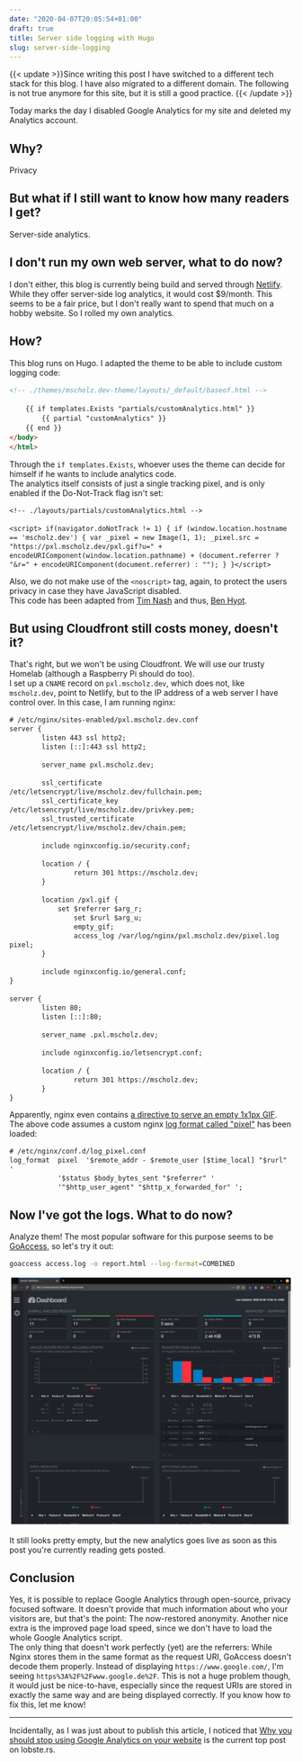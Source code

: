 ```yaml
---
date: "2020-04-07T20:05:54+01:00"
draft: true
title: Server side logging with Hugo
slug: server-side-logging
---
```


{{< update >}}Since writing this post I have switched to a different tech stack for this blog. I have also migrated to a different domain. The following is not true anymore for this site, but it is still a good practice.
{{< /update >}}

Today marks the day I disabled Google Analytics for my site and deleted my Analytics account.

## Why?

Privacy

<!--more-->

## **But what if I still want to know how many readers I get?**

Server-side analytics.

## **I don't run my own web server, what to do now?**

I don't either, this blog is currently being build and served through [Netlify](https://www.netlify.com/). While they offer server-side log analytics, it would cost $9/month. This seems to be a fair price, but I don't really want to spend that much on a hobby website. So I rolled my own analytics.

## How?

This blog runs on Hugo. I adapted the theme to be able to include custom logging code:

```html
<!-- ./themes/mscholz.dev-theme/layouts/_default/baseof.html -->

	{{ if templates.Exists "partials/customAnalytics.html" }}
		{{ partial "customAnalytics" }}
	{{ end }}
</body>
</html>
```

Through the `if templates.Exists`, whoever uses the theme can decide for himself if he wants to include analytics code.  
The analytics itself consists of just a single tracking pixel, and is only enabled if the Do-Not-Track flag isn't set:

```
<!-- ./layouts/partials/customAnalytics.html -->

<script> if(navigator.doNotTrack != 1) { if (window.location.hostname == 'mscholz.dev') { var _pixel = new Image(1, 1); _pixel.src = "https://pxl.mscholz.dev/pxl.gif?u=" + encodeURIComponent(window.location.pathname) + (document.referrer ? "&r=" + encodeURIComponent(document.referrer) : ""); } }</script>
```

  
Also, we do not make use of the `<noscript>` tag, again, to protect the users privacy in case they have JavaScript disabled.  
This code has been adapted from [Tim Nash](https://timnash.co.uk/pixel-tracking-with-nginx-a-tiny-bit-of-javascript/) and thus, [Ben Hyot](https://benhoyt.com/writings/replacing-google-analytics/).

## **But using Cloudfront still costs money, doesn't it?**

That's right, but we won't be using Cloudfront. We will use our trusty Homelab (although a Raspberry Pi should do too).  
I set up a `CNAME` record on `pxl.mscholz.dev`, which does not, like `mscholz.dev`, point to Netlify, but to the IP address of a web server I have control over. In this case, I am running nginx:

```
# /etc/nginx/sites-enabled/pxl.mscholz.dev.conf
server {
        listen 443 ssl http2;
        listen [::]:443 ssl http2;

        server_name pxl.mscholz.dev;

        ssl_certificate /etc/letsencrypt/live/mscholz.dev/fullchain.pem;
        ssl_certificate_key /etc/letsencrypt/live/mscholz.dev/privkey.pem;
        ssl_trusted_certificate /etc/letsencrypt/live/mscholz.dev/chain.pem;

        include nginxconfig.io/security.conf;

        location / {
                return 301 https://mscholz.dev;
        }

        location /pxl.gif {
            set $referrer $arg_r;
                set $rurl $arg_u;
                empty_gif;
                access_log /var/log/nginx/pxl.mscholz.dev/pixel.log pixel;
        }

        include nginxconfig.io/general.conf;
}

server {
        listen 80;
        listen [::]:80;

        server_name .pxl.mscholz.dev;

        include nginxconfig.io/letsencrypt.conf;

        location / {
                return 301 https://mscholz.dev;
        }
}
```

Apparently, nginx even contains [a directive to serve an empty 1x1px GIF](https://nginx.org/en/docs/http/ngx_http_empty_gif_module.html).  
The above code assumes a custom nginx [log format called "pixel"](https://timnash.co.uk/pixel-tracking-with-nginx-a-tiny-bit-of-javascript/) has been loaded:

```
# /etc/nginx/conf.d/log_pixel.conf
log_format  pixel  '$remote_addr - $remote_user [$time_local] "$rurl" '
            '$status $body_bytes_sent "$referrer" '
            '"$http_user_agent" "$http_x_forwarded_for" ';
```

## Now I've got the logs. What to do now?

Analyze them! The most popular software for this purpose seems to be [GoAccess](https://goaccess.io/), so let's try it out:

```bash
goaccess access.log -o report.html --log-format=COMBINED
```

![GoAccess Dashboard](goaccess.png)

It still looks pretty empty, but the new analytics goes live as soon as this post you're currently reading gets posted.

## Conclusion

Yes, it is possible to replace Google Analytics through open-source, privacy focused software. It doesn't provide that much information about who your visitors are, but that's the point: The now-restored anonymity. Another nice extra is the improved page load speed, since we don't have to load the whole Google Analytics script.  
The only thing that doesn't work perfectly (yet) are the referrers: While Nginx stores them in the same format as the request URI, GoAccess doesn't decode them properly. Instead of displaying `https://www.google.com/`, I'm seeing `https%3A%2F%2Fwww.google.de%2F`. This is not a huge problem though, it would just be nice-to-have, especially since the request URIs are stored in exactly the same way and are being displayed correctly. If you know how to fix this, let me know!

___

Incidentally, as I was just about to publish this article, I noticed that [Why you should stop using Google Analytics on your website](https://plausible.io/blog/remove-google-analytics) is the current top post on lobste.rs.